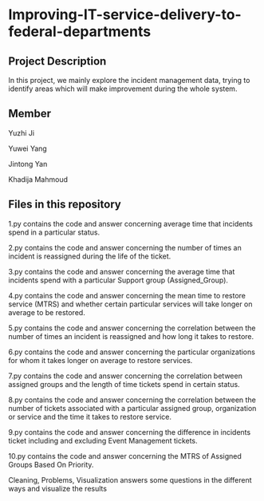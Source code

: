 # Improving-IT-service-delivery-to-federal-departments

## Project Description 
In this project, we mainly explore the incident management data, trying to identify areas which will make improvement during the whole system. 

## Member
Yuzhi Ji

Yuwei Yang

Jintong Yan

Khadija Mahmoud

## Files in this repository 
1.py contains the code and answer concerning average time that incidents spend in a particular status.

2.py contains the code and answer concerning the number of times an incident is reassigned during the life of the ticket. 

3.py contains the code and answer concerning the average time that incidents spend with a particular Support group (Assigned_Group).

4.py contains the code and answer concerning the mean time to restore service (MTRS) and whether certain particular services will take longer on average to be restored.

5.py contains the code and answer concerning the correlation between the number of times an incident is reassigned and how long it takes to restore.

6.py contains the code and answer concerning the particular organizations for whom it takes longer on average to restore services.

7.py contains the code and answer concerning the correlation between assigned groups and the length of time tickets spend in certain status.

8.py contains the code and answer concerning the correlation between the number of tickets associated with a particular assigned group, organization or service and the time it takes to restore service.

9.py contains the code and answer concerning the difference in incidents ticket including and excluding Event Management tickets.

10.py contains the code and answer concerning the MTRS of Assigned Groups Based On Priority.

Cleaning, Problems, Visualization answers some questions in the different ways and visualize the results
